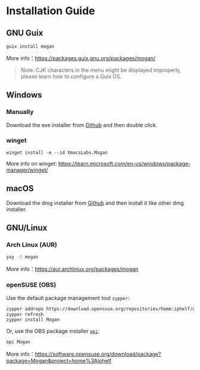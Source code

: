 # Installation Guide
## GNU Guix
```
guix install mogan
```
More info：https://packages.guix.gnu.org/packages/mogan/

> Note: CJK characters in the menu might be displayed improperly, please learn how to configure a Guix OS.

## Windows
### Manually
Download the exe installer from [Github](https://github.com/XmacsLabs/mogan/releases) and then double click.

### winget
```
winget install -e --id XmacsLabs.Mogan
```
More info on winget: https://learn.microsoft.com/en-us/windows/package-manager/winget/


## macOS
Download the dmg installer from [Github](https://github.com/XmacsLabs/mogan/releases) and then install it like other dmg installer.

## GNU/Linux

### Arch Linux (AUR)
```bash
yay -S mogan
```
More info：https://aur.archlinux.org/packages/mogan

### openSUSE (OBS)

Use the default package management tool `zypper`:

```bash
zypper addrepo https://download.opensuse.org/repositories/home:iphelf/openSUSE_Tumbleweed/home:iphelf.repo
zypper refresh
zypper install Mogan
```

Or, use the OBS package installer [`opi`](https://software.opensuse.org/package/opi):

```bash
opi Mogan
```

More info：https://software.opensuse.org/download/package?package=Mogan&project=home%3Aiphelf

